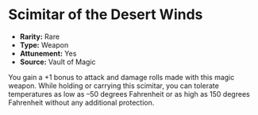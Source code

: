 # Scimitar of the Desert Winds

- **Rarity:** Rare
- **Type:** Weapon
- **Attunement:** Yes
- **Source:** Vault of Magic

You gain a +1 bonus to attack and damage rolls made with this magic weapon. While holding or carrying this scimitar, you can tolerate temperatures as low as –50 degrees Fahrenheit or as high as 150 degrees Fahrenheit without any additional protection.
